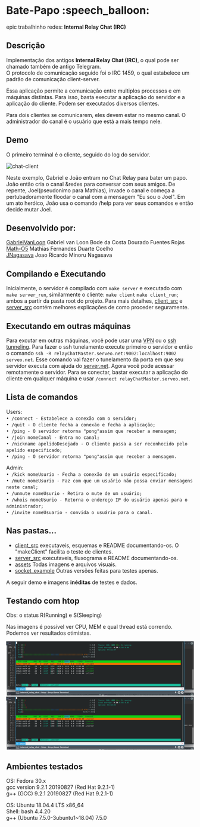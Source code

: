 <h1 style="color=red;">Bate-Papo :speech_balloon:</h1>
epic trabalhinho redes: <strong>Internal Relay Chat (IRC)</strong>

<h2>Descrição</h2>
<p>Implementação dos antigos <strong>Internal Relay Chat (IRC)</strong>, o qual pode ser chamado também de antigo Telegram.</br>O protocolo de comunicação seguido foi o IRC 1459, o qual estabelece um padrão de comunicação client-server.</p>
<p> Essa aplicação permite a comunicação entre multiplos processos e em máquinas distintas. Para isso, basta executar a aplicação do servidor e a aplicação do cliente. Podem ser executados diversos clientes.</p>
<p>Para dois clientes se comunicarem, eles devem estar no mesmo canal. O administrador do canal é o usuário que  está a mais tempo nele.</p>

## Demo
O primeiro terminal é o cliente, seguido do log do servidor. 
<div style="display:inline-block;">
	<img style="height:auto; width:900px;" src="assets/video_chat.gif" alt="chat-client"></img>
</div>
<p>Neste exemplo, Gabriel e João entram no Chat Relay para bater um papo. João então cria o canal &redes para conversar com seus amigos. De repente, Joel(pseudonimo para Mathias), invade o canal e começa a pertubadoramente floodar o canal com a mensagem "Eu sou o Joel". Em um ato heróico, João usa o comando /help para ver seus comandos e então decide mutar Joel.</p>

## Desenvolvido por:

<a href="https://github.com/GabrielVanLoon">GabrielVanLoon</a> Gabriel van Loon Bode da Costa Dourado Fuentes Rojas</br>
<a href="https://github.com/Math-O5">Math-O5</a> Mathias Fernandes Duarte Coelho</br>
<a href="https://github.com/JNagasava">JNagasava</a> Joao Ricardo Minoru Nagasava</br>

## Compilando e Executando
Inicialmente, o servidor é compilado com `make server` e executado com `make server_run`, similarmente o cliente: `make client` `make client_run`; ambos a partir da pasta root do projeto.
Para mais detalhes, <a href="/client_src">client_src</a> e <a href="/server_src">server_src</a> contém melhores explicações de como proceder seguramente.

## Executando em outras máquinas
Para excutar em outras máquinas, você pode usar uma <a href="https://computersciencewiki.org/index.php/VPN">VPN</a> ou o <a href="https://www.ssh.com/ssh/tunneling/example">ssh tunneling</a>. Para fazer o ssh tunelamento execute primeiro o servidor e então o comando `ssh -R relayChatMaster.serveo.net:9002:localhost:9002 serveo.net`. Esse comando vai fazer o tunelamento da porta em que seu servidor executa com ajuda do <a href="http://serveo.net/">server.net</a>. Agora você pode acessar remotamente o servidor. Para se conectar, bastar executar a aplicação do cliente em qualquer máquina e usar `/connect relayChatMaster.serveo.net`. 

## Lista de comandos
Users:</br>
`• /connect - Estabelece a conexão com o servidor;`</br>
`• /quit - O cliente fecha a conexão e fecha a aplicação;`</br>
`• /ping - O servidor retorna "pong"assim que receber a mensagem;`</br>
`• /join nomeCanal - Entra no canal;`</br>
`• /nickname apelidoDesejado - O cliente passa a ser reconhecido pelo apelido especificado;`</br>
`• /ping - O servidor retorna "pong"assim que receber a mensagem.`</br>

Admin:</br>
`• /kick nomeUsurio - Fecha a conexão de um usuário especificado;`</br>
`• /mute nomeUsurio - Faz com que um usuário não possa enviar mensagens neste canal;`</br>
`• /unmute nomeUsurio - Retira o mute de um usuário;`</br>
`• /whois nomeUsurio - Retorna o endereço IP do usuário apenas para o administrador;`</br>
`• /invite nomeUsuario - convida o usuário para o canal.`</br>

## Nas pastas...
<ul>
	<li><a href="/client_src">client_src</a> executaveis, esquemas e README documentando-os. O "makeClient" facilita o teste de clientes.</li>
	<li><a href="/server_src">server_src</a> executaveis, fluxograma e README documentando-os.</li>
	<li><a href="/assets">assets</a> Todas imagens e arquivos visuais.</li>
	<li><a href="/socket_example">socket_example</a> Outras versões feitas para testes apenas.</li>
</ul>
<p>A seguir demo e imagens <strong>inéditas</strong> de testes e dados.</p>
<h2>Testando com htop</h2>
<p>Obs: o status R(Running) e S(Sleeping)</p>
<p>Nas imagens é possível ver CPU, MEM e qual thread está correndo. Podemos ver resultados otimistas.</p>
<div style="display:inline-block;">
	<img src="assets/threads_client.png" alt="client"></img>
	<img src="assets/threads_server.png" alt="client"></img>
</div>
<h2>Ambientes testados</h2>
<p>OS: Fedora 30.x</br>
gcc version 9.2.1 20190827 (Red Hat 9.2.1-1)</br> 
g++ (GCC) 9.2.1 20190827 (Red Hat 9.2.1-1)</br>
</p>
<p>OS: Ubuntu 18.04.4 LTS x86_64</br>
Shell: bash 4.4.20</br>
g++ (Ubuntu 7.5.0-3ubuntu1~18.04) 7.5.0</br>
</p>
